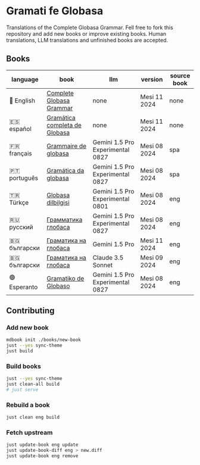 # Gramati fe Globasa

Translations of the Complete Globasa Grammar. Fell free to fork this repository and add new books or improve existing books. Human translations, LLM translations and unfinished books are accepted.

## Books

| language | book  | llm | version | source book |
| -------- | ----- | --- | ------- | ----------- |
| 🏴󠁧󠁢󠁥󠁮󠁧󠁿 English | [Complete Globasa Grammar](https://salif.github.io/gramati-fe-globasa/eng/) | none | Mesi 11 2024 | none |
| 🇪🇸 español | [Gramática completa de Globasa](https://salif.github.io/gramati-fe-globasa/spa/) | none | Mesi 11 2024 | none |
| 🇫🇷 français | [Grammaire de globasa](https://salif.github.io/gramati-fe-globasa/fr-gemini/) | Gemini 1.5 Pro Experimental 0827 | Mesi 08 2024 | spa |
| 🇵🇹 português | [Gramática da globasa](https://salif.github.io/gramati-fe-globasa/pt-gemini/) | Gemini 1.5 Pro Experimental 0827 | Mesi 08 2024 | spa |
| 🇹🇷 Türkçe | [Globasa dilbilgisi](https://salif.github.io/gramati-fe-globasa/tr-gemini/) | Gemini 1.5 Pro Experimental 0801 | Mesi 08 2024 | eng |
| 🇷🇺 русский | [Грамматика глобаса](https://salif.github.io/gramati-fe-globasa/ru-gemini/) | Gemini 1.5 Pro Experimental 0827 | Mesi 08 2024 | eng |
| 🇧🇬 български | [Граматика на глобаса](https://salif.github.io/gramati-fe-globasa/bg-gemini/) | Gemini 1.5 Pro | Mesi 11 2024 | eng |
| 🇧🇬 български | [Граматика на глобаса](https://salif.github.io/gramati-fe-globasa/bg-claude/) | Claude 3.5 Sonnet | Mesi 09 2024 | eng |
| 🟢 Esperanto | [Gramatiko de Globaso](https://salif.github.io/gramati-fe-globasa/eo-gemini/) | Gemini 1.5 Pro Experimental 0827 | Mesi 08 2024 | eng |

## Contributing

### Add new book

```sh
mdbook init ./books/new-book
just --yes sync-theme
just build
```

### Build books

```sh
just --yes sync-theme
just clean-all build
# just serve
```

### Rebuild a book

```sh
just clean eng build
```

### Fetch upstream

```sh
just update-book eng update
just update-book-diff eng > new.diff
just update-book eng remove
```
